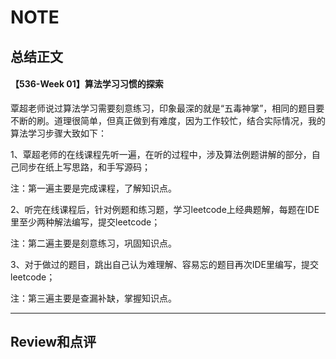 # NOTE

## 总结正文

#### 【536-Week 01】算法学习习惯的探索

覃超老师说过算法学习需要刻意练习，印象最深的就是“五毒神掌”，相同的题目要不断的刷。道理很简单，但真正做到有难度，因为工作较忙，结合实际情况，我的算法学习步骤大致如下：

1、覃超老师的在线课程先听一遍，在听的过程中，涉及算法例题讲解的部分，自己同步在纸上写思路，和手写源码；

   注：第一遍主要是完成课程，了解知识点。
   
2、听完在线课程后，针对例题和练习题，学习leetcode上经典题解，每题在IDE里至少两种解法编写，提交leetcode；

   注：第二遍主要是刻意练习，巩固知识点。
   
3、对于做过的题目，跳出自己认为难理解、容易忘的题目再次IDE里编写，提交leetcode；

   注：第三遍主要是查漏补缺，掌握知识点。

---

## Review和点评




